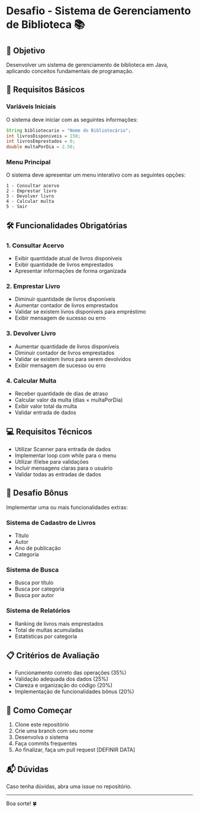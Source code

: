# Desafio - Sistema de Gerenciamento de Biblioteca 📚

## 🎯 Objetivo
Desenvolver um sistema de gerenciamento de biblioteca em Java, aplicando conceitos fundamentais de programação.

## 📝 Requisitos Básicos

### Variáveis Iniciais
O sistema deve iniciar com as seguintes informações:
```java
String bibliotecario = "Nome do Bibliotecário";
int livrosDisponiveis = 150;
int livrosEmprestados = 0;
double multaPorDia = 2.50;
```

### Menu Principal
O sistema deve apresentar um menu interativo com as seguintes opções:
```
1 - Consultar acervo
2 - Emprestar livro
3 - Devolver livro
4 - Calcular multa
5 - Sair
```

## 🛠️ Funcionalidades Obrigatórias

### 1. Consultar Acervo
- Exibir quantidade atual de livros disponíveis
- Exibir quantidade de livros emprestados
- Apresentar informações de forma organizada

### 2. Emprestar Livro
- Diminuir quantidade de livros disponíveis
- Aumentar contador de livros emprestados
- Validar se existem livros disponíveis para empréstimo
- Exibir mensagem de sucesso ou erro

### 3. Devolver Livro
- Aumentar quantidade de livros disponíveis
- Diminuir contador de livros emprestados
- Validar se existem livros para serem devolvidos
- Exibir mensagem de sucesso ou erro

### 4. Calcular Multa
- Receber quantidade de dias de atraso
- Calcular valor da multa (dias × multaPorDia)
- Exibir valor total da multa
- Validar entrada de dados

## 💻 Requisitos Técnicos
- Utilizar Scanner para entrada de dados
- Implementar loop com while para o menu
- Utilizar if/else para validações
- Incluir mensagens claras para o usuário
- Validar todas as entradas de dados

## 🌟 Desafio Bônus
Implementar uma ou mais funcionalidades extras:

### Sistema de Cadastro de Livros
- Título
- Autor
- Ano de publicação
- Categoria

### Sistema de Busca
- Busca por título
- Busca por categoria
- Busca por autor

### Sistema de Relatórios
- Ranking de livros mais emprestados
- Total de multas acumuladas
- Estatísticas por categoria

## 📋 Critérios de Avaliação
- Funcionamento correto das operações (35%)
- Validação adequada dos dados (25%)
- Clareza e organização do código (20%)
- Implementação de funcionalidades bônus (20%)

## 🚀 Como Começar
1. Clone este repositório
2. Crie uma branch com seu nome
3. Desenvolva o sistema
4. Faça commits frequentes
5. Ao finalizar, faça um pull request
[DEFINIR DATA]

## 📬 Dúvidas
Caso tenha dúvidas, abra uma issue no repositório.

---
Boa sorte! 🍀

